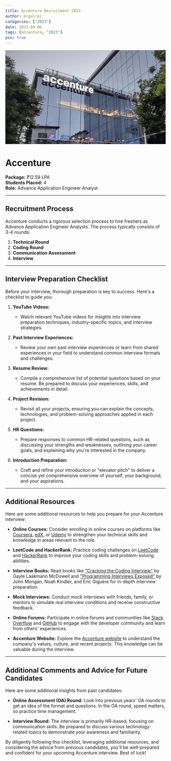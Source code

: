 ```yaml
---
title: Accenture Recruitment 2023
author: mrgulrez
categories: ["2023"]
date: 2023-09-06
tags: [Accenture, "2023"]
pin: true
---
```


![Accenture Logo](/assets/img/companies/accenture.png)

# Accenture

**Package:** ₹12.59 LPA  
**Students Placed:** 4  
**Role:** Advance Application Engineer Analyst

---

## Recruitment Process

Accenture conducts a rigorous selection process to hire freshers as Advance Application Engineer Analysts. The process typically consists of 3-4 rounds:

1. **Technical Round**
2. **Coding Round**
3. **Communication Assessment**
4. **Interview**

---

## Interview Preparation Checklist

Before your interview, thorough preparation is key to success. Here's a checklist to guide you:

1. **YouTube Videos:**
   - Watch relevant YouTube videos for insights into interview preparation techniques, industry-specific topics, and interview strategies.

2. **Past Interview Experiences:**
   - Review your own past interview experiences or learn from shared experiences in your field to understand common interview formats and challenges.

3. **Resume Review:**
   - Compile a comprehensive list of potential questions based on your resume. Be prepared to discuss your experiences, skills, and achievements in detail.

4. **Project Revision:**
   - Revisit all your projects, ensuring you can explain the concepts, technologies, and problem-solving approaches applied in each project.

5. **HR Questions:**
   - Prepare responses to common HR-related questions, such as discussing your strengths and weaknesses, outlining your career goals, and explaining why you're interested in the company.

6. **Introduction Preparation:**
   - Craft and refine your introduction or "elevator pitch" to deliver a concise yet comprehensive overview of yourself, your background, and your aspirations.

---

## Additional Resources

Here are some additional resources to help you prepare for your Accenture interview:

- **Online Courses:** Consider enrolling in online courses on platforms like [Coursera](https://www.coursera.org/), [edX](https://www.edx.org/), or [Udemy](https://www.udemy.com/) to strengthen your technical skills and knowledge in areas relevant to the role.

- **LeetCode and HackerRank:** Practice coding challenges on [LeetCode](https://leetcode.com/) and [HackerRank](https://www.hackerrank.com/) to improve your coding skills and problem-solving abilities.

- **Interview Books:** Read books like ["Cracking the Coding Interview"](http://www.crackingthecodinginterview.com/) by Gayle Laakmann McDowell and ["Programming Interviews Exposed"](https://www.wiley.com/en-us/Programming+Interviews+Exposed%3A+Coding+Your+Way+Through+the+Interview%2C+4th+Edition-p-9781119702719) by John Mongan, Noah Kindler, and Eric Giguère for in-depth interview preparation.

- **Mock Interviews:** Conduct mock interviews with friends, family, or mentors to simulate real interview conditions and receive constructive feedback.

- **Online Forums:** Participate in online forums and communities like [Stack Overflow](https://stackoverflow.com/) and [GitHub](https://github.com/) to engage with the developer community and learn from others' experiences.

- **Accenture Website:** Explore the [Accenture website](https://www.accenture.com/) to understand the company's values, culture, and recent projects. This knowledge can be valuable during the interview.

---

## Additional Comments and Advice for Future Candidates

Here are some additional insights from past candidates:

- **Online Assessment (OA) Round:** Look into previous years' OA rounds to get an idea of the format and questions. In the OA round, speed matters, so practice time management.

- **Interview Round:** The interview is primarily HR-based, focusing on communication skills. Be prepared to discuss various technology-related topics to demonstrate your awareness and familiarity.

By diligently following this checklist, leveraging additional resources, and considering the advice from previous candidates, you'll be well-prepared and confident for your upcoming Accenture interview. Best of luck!
